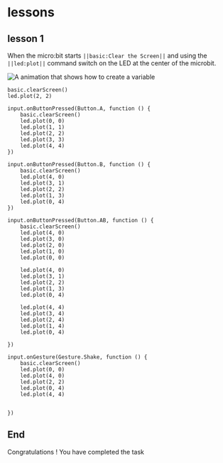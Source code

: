 # lessons


## lesson 1
When the micro:bit starts ``||basic:Clear the Screen||`` and using the ``||led:plot||`` command switch on the LED at the center of
the microbit.

![A animation that shows how to create a variable](/static/hand.jpg)

```blocks
basic.clearScreen()
led.plot(2, 2)

input.onButtonPressed(Button.A, function () {
    basic.clearScreen()
    led.plot(0, 0)
    led.plot(1, 1)
    led.plot(2, 2)
    led.plot(3, 3)
    led.plot(4, 4)
})

input.onButtonPressed(Button.B, function () {
    basic.clearScreen()
    led.plot(4, 0)
    led.plot(3, 1)
    led.plot(2, 2)
    led.plot(1, 3)
    led.plot(0, 4)
})

input.onButtonPressed(Button.AB, function () {
    basic.clearScreen()
    led.plot(4, 0)
    led.plot(3, 0)
    led.plot(2, 0)
    led.plot(1, 0)
    led.plot(0, 0)

    led.plot(4, 0)
    led.plot(3, 1)
    led.plot(2, 2)
    led.plot(1, 3)
    led.plot(0, 4)

    led.plot(4, 4)
    led.plot(3, 4)
    led.plot(2, 4)
    led.plot(1, 4)
    led.plot(0, 4)

})

input.onGesture(Gesture.Shake, function () {
    basic.clearScreen()
    led.plot(0, 0)
    led.plot(4, 0)
    led.plot(2, 2)
    led.plot(0, 4)
    led.plot(4, 4)


})

```

## End

Congratulations ! You have completed the task

<script src="https://makecode.com/gh-pages-embed.js"></script><script>makeCodeRender("{{ site.makecode.home_url }}", "{{ site.github.owner_name }}/{{ site.github.repository_name }}");</script>
